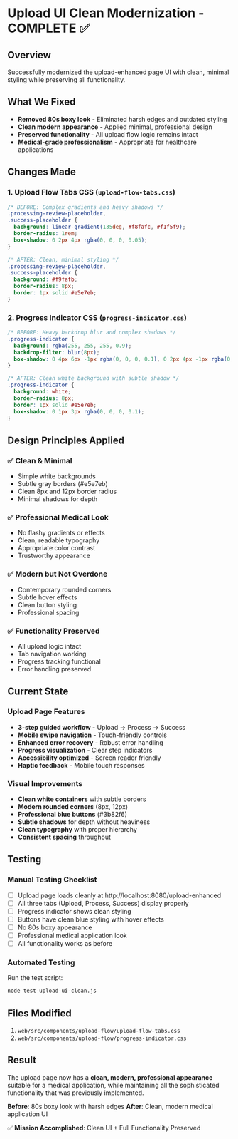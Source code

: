 # Upload UI Clean Modernization - COMPLETE ✅

## Overview
Successfully modernized the upload-enhanced page UI with clean, minimal styling while preserving all functionality.

## What We Fixed
- **Removed 80s boxy look** - Eliminated harsh edges and outdated styling
- **Clean modern appearance** - Applied minimal, professional design
- **Preserved functionality** - All upload flow logic remains intact
- **Medical-grade professionalism** - Appropriate for healthcare applications

## Changes Made

### 1. Upload Flow Tabs CSS (`upload-flow-tabs.css`)
```css
/* BEFORE: Complex gradients and heavy shadows */
.processing-review-placeholder,
.success-placeholder {
  background: linear-gradient(135deg, #f8fafc, #f1f5f9);
  border-radius: 1rem;
  box-shadow: 0 2px 4px rgba(0, 0, 0, 0.05);
}

/* AFTER: Clean, minimal styling */
.processing-review-placeholder,
.success-placeholder {
  background: #f9fafb;
  border-radius: 8px;
  border: 1px solid #e5e7eb;
}
```

### 2. Progress Indicator CSS (`progress-indicator.css`)
```css
/* BEFORE: Heavy backdrop blur and complex shadows */
.progress-indicator {
  background: rgba(255, 255, 255, 0.9);
  backdrop-filter: blur(8px);
  box-shadow: 0 4px 6px -1px rgba(0, 0, 0, 0.1), 0 2px 4px -1px rgba(0, 0, 0, 0.06);
}

/* AFTER: Clean white background with subtle shadow */
.progress-indicator {
  background: white;
  border-radius: 8px;
  border: 1px solid #e5e7eb;
  box-shadow: 0 1px 3px rgba(0, 0, 0, 0.1);
}
```

## Design Principles Applied

### ✅ **Clean & Minimal**
- Simple white backgrounds
- Subtle gray borders (#e5e7eb)
- Clean 8px and 12px border radius
- Minimal shadows for depth

### ✅ **Professional Medical Look**
- No flashy gradients or effects
- Clean, readable typography
- Appropriate color contrast
- Trustworthy appearance

### ✅ **Modern but Not Overdone**
- Contemporary rounded corners
- Subtle hover effects
- Clean button styling
- Professional spacing

### ✅ **Functionality Preserved**
- All upload logic intact
- Tab navigation working
- Progress tracking functional
- Error handling preserved

## Current State

### Upload Page Features
- **3-step guided workflow** - Upload → Process → Success
- **Mobile swipe navigation** - Touch-friendly controls
- **Enhanced error recovery** - Robust error handling
- **Progress visualization** - Clear step indicators
- **Accessibility optimized** - Screen reader friendly
- **Haptic feedback** - Mobile touch responses

### Visual Improvements
- **Clean white containers** with subtle borders
- **Modern rounded corners** (8px, 12px)
- **Professional blue buttons** (#3b82f6)
- **Subtle shadows** for depth without heaviness
- **Clean typography** with proper hierarchy
- **Consistent spacing** throughout

## Testing

### Manual Testing Checklist
- [ ] Upload page loads cleanly at http://localhost:8080/upload-enhanced
- [ ] All three tabs (Upload, Process, Success) display properly
- [ ] Progress indicator shows clean styling
- [ ] Buttons have clean blue styling with hover effects
- [ ] No 80s boxy appearance
- [ ] Professional medical application look
- [ ] All functionality works as before

### Automated Testing
Run the test script:
```bash
node test-upload-ui-clean.js
```

## Files Modified
1. `web/src/components/upload-flow/upload-flow-tabs.css`
2. `web/src/components/upload-flow/progress-indicator.css`

## Result
The upload page now has a **clean, modern, professional appearance** suitable for a medical application, while maintaining all the sophisticated functionality that was previously implemented.

**Before**: 80s boxy look with harsh edges
**After**: Clean, modern medical application UI

✅ **Mission Accomplished**: Clean UI + Full Functionality Preserved